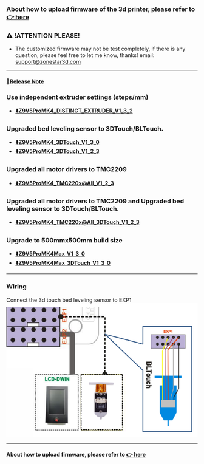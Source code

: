 ### About how to upload firmware of the 3d printer, please refer to [:point_right: here](https://github.com/ZONESTAR3D/Firmware/tree/master/Z9/Z9V5/bin#how-to-upload-firmware-to-z9v5pro)

### :warning: !ATTENTION PLEASE!
- The customized firmware may not be test completely, if there is any question, please feel free to let me know, thanks! email: support@zonestar3d.com

-----
#### [:book:Release Note](https://github.com/ZONESTAR3D/Firmware/tree/master/Z9/Z9V5/bin/Z9V5Pro-MK4/beta)

### Use independent extruder settings (steps/mm)
- **[:arrow_down:Z9V5ProMK4_DISTINCT_EXTRUDER_V1_3_2](./Z9V5ProMK4_DISTINCT_EXTRUDER_V1_3_2.zip)**

### Upgraded bed leveling sensor to 3DTouch/BLTouch.
- **[:arrow_down:Z9V5ProMK4_3DTouch_V1_3_0](./Z9V5ProMK4_3DTouch_V1_3_0.zip)**
- **[:arrow_down:Z9V5ProMK4_3DTouch_V1_2_3](./Z9V5ProMK4_3DTouch_V1_2_3.zip)**
### Upgraded all motor drivers to TMC2209
- **[:arrow_down:Z9V5ProMK4_TMC220x@All_V1_2_3](./Z9V5ProMK4_TMC220x@All_V1_2_3.zip)**
### Upgraded all motor drivers to TMC2209 and Upgraded bed leveling sensor to 3DTouch/BLTouch.
- **[:arrow_down:Z9V5ProMK4_TMC220x@All_3DTouch_V1_2_3 ](./Z9V5ProMK4_TMC220x@All_3DTouch_V1_2_3.zip)**
### Upgrade to 500mmx500mm build size 
- **[:arrow_down:Z9V5ProMK4Max_V1_3_0](./Z9V5ProMK4Max_V1_3_0.zip)**
- **[:arrow_down:Z9V5ProMK4Max_3DTouch_V1_3_0](./Z9V5ProMK4Max_3DTouch_V1_3_0.zip)**

-----
### Wiring
Connect the 3d touch bed leveling sensor to EXP1  
![](Wiring_3DTouch.png)

-----
#### About how to upload firmware, please refer to [:point_right: here](https://github.com/ZONESTAR3D/Firmware/tree/master/Z9/Z9V5/bin#how-to-upload-firmware-to-z9v5pro)
